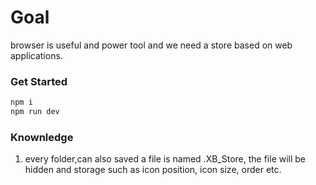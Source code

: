 # Goal

browser is useful and power tool and we need a store based on web applications.
### Get Started

```bash
npm i
npm run dev
```

### Knownledge

1. every folder,can also saved a file is named .XB_Store, the file will be hidden and storage such as icon position, icon size, order etc.
